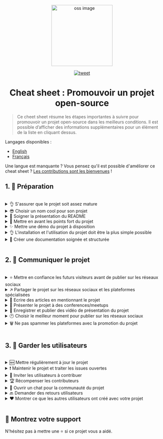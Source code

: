 <p align="center">
    <img alt="oss image" src="./imgs/zoss-logo.svg" height="200px" width="200px">
</p>

<p align="center">
  <a href="https://twitter.com/intent/tweet?text=How%20to%20promote%20your%20open-source%20projects%20@ZenikaOSS&url=https://github.com/zenika-open-source/open-source-promotion-cheat-sheet&hashtags=OpenSource,CheatSheet">
    <img alt="tweet" src="https://img.shields.io/twitter/url/https/twitter?label=Share%20on%20twitter&style=social" target="_blank" />
  </a>
</p>

<h1 align="center">Cheat sheet : Promouvoir un projet open-source</h1>

> Ce cheet sheet résume les étapes importantes à suivre pour promouvoir un projet open-source dans les meilleurs conditions. Il est possible d’afficher des informations supplémentaires pour un élément de la liste en cliquant dessus.

Langages disponibles :

- [English](./README.md)
- [Français](./README-fr.md)

Une langue est manquante ? Vous pensez qu'il est possible d'améliorer ce cheat sheet ? [Les contributions sont les bienvenues](./CONTRIBUTING.md) !

## 1. 🎢 Préparation

<br />

<details>
<summary>👌 S'assurer que le projet soit assez mature</summary>
<p>

> Assurez-vous que votre projet soit stable et possède un minimum de fonctionnalités intéressantes pour accrocher les visiteurs.

</p>
</details>

<details>
<summary>😎 Choisir un nom cool pour son projet</summary>
<p>

> Choisissez un nom que vos visiteurs pourront facilement retenir.

</p>
</details>

<details>
<summary>💅 Soigner la présentation du README</summary>
<p>

> Le README est la première choses que les visiteurs verront sur la page de votre projet. Travaillez la présentation pour qu'elle soit simple, jolie et agréable à lire. [Vous trouverez des exemples de README soignés ici.](https://github.com/matiassingers/awesome-readme)

</p>
</details>

<details>
<summary>💪 Mettre en avant les points fort du projet</summary>
<p>

> Identifiez les points forts de votre projet et mettez les en avant de manière à ce que ce soit la première chose que voient vos visiteurs.

</p>
</details>

<details>
<summary>✨ Mettre une démo du projet à disposition</summary>
<p>

> Vos visiteurs voudront comprendre rapidement à quel besoin répond votre projet et comment il fonctionne. Mettre une démo à disposition est un excellente moyen de satisfaire vos visiteurs. Le format de la démo peut être :
>
> - un GIF animé
> - un lien vers un démo en ligne

</p>
</details>

<details>
<summary>👌 L'installation et l'utilisation du projet doit être la plus simple possible</summary>
<p>

> Vous risquez de perdre des visiteurs si le projet n'est pas simple à installer/utiliser.

</p>
</details>

<details>
<summary>📘 Créer une documentation soignée et structurée</summary>
<p>

> Créer un bonne documentation est probablement l'étape la plus importante. Si votre documentation n'est pas longue, vous pouvez l'inclure directement dans votre README. Si celle-ci est volumineuse, le mieux sera de l'héberger sur un site différent. Certains projets open-source comme [vuepress](https://v1.vuepress.vuejs.org) permettent de créer rapidement une jolie documentation.

 </p>
</details>

<br />

## 2. 📢 Communiquer le projet

<br />

<details>
<summary>⭐ Mettre en confiance les futurs visiteurs avant de publier sur les réseaux sociaux</summary>
<p>

> La plupart des visiteurs regarderont le nombre de stars du projet avant de l'utiliser. Plus votre projet possède un nombre important stars, plus son indice de fiabilité sera élevé. N'hésitez pas à demander à vos proches, collègues et amis de vous aider à améliorer la crédibilité de votre projet en ajoutant une star.

</p>
</details>

<details>
<summary>↗️ Partager le projet sur les réseaux sociaux et les plateformes spécialisées</summary>
<p>

> Voici quelques plateformes sur lesquelles vous pourriez partager votre travail  :
>
> - [Twitter](https://twitter.com)
> - [Linkedin](https://www.linkedin.com/)
> - [Facebook](https://www.facebook.com/)
> - [Reddit](https://www.reddit.com/)
> - [Dev.to](https://dev.to/)
> - [Lobsters](https://lobste.rs/)
> - [Hacker News](https://news.ycombinator.com/)
> - [Product Hunt](https://www.producthunt.com/)
> - [Beta page](https://betapage.co/)
> - [Human Coders](https://news.humancoders.com/)

</p>
</details>

<details>
<summary>📃 Ecrire des articles en mentionnant le projet</summary>
<p>

> Écrivez des articles et citez votre projet. Le sujet de l'article peut être lié à la stack technique que vous avez utilisée, les problèmes que vous avez rencontré, etc. Postez sur les plateformes de publication :
>
> - [medium](https://medium.com/)
> - [dev.to](https://dev.to/)

</p>
</details>

<details>
<summary>🎤 Présenter le projet à des conferences/meetups</summary>
<p>

> La présentation de votre projet à des conférences et meetups est un excellent moyen d'améliorer sa visibilité.

</p>
</details>

<details>
<summary>🎥 Enregistrer et publier des vidéo de présentation du projet</summary>
<p>

> Enregistrez une vidéo n'est un exercice facile, cependant c'est l'un des moyens les plus efficaces pour rendre votre projet populaire.

</p>
</details>

<details>
<summary>🕐 Choisir le meilleur moment pour publier sur les réseaux sociaux</summary>
<p>

> Habituellement, le meilleur moment pour lancer une communication est en milieu de semaine. Ne faites pas de communication pendant les périodes de vacances ou le week-end.

</p>
</details>

<details>
<summary>🗑 Ne pas spammer les plateformes avec la promotion du projet</summary>
<p>

> Ne publiez pas deux fois sur la même plateforme. Votre communication pourra être considérée comme du spam et causer de la mauvaise publicité pour votre projet.

</p>
</details>

<br />

## 3. 🤝 Garder les utilisateurs

<br />

<details>
<summary>🆕 Mettre régulièrement à jour le projet</summary>
<p>

> Maintenez et améliorez votre projet en publiant de nouvelles versions. N'oubliez pas de générer les changelogs associés.

</p>
</details>

<details>
<summary>❗ Maintenir le projet et traiter les issues ouvertes</summary>
<p>

> Ne laissez pas les issues sans réponses. Soyez courtois et sympathique avec les personnes qui ont pris le temps d'ouvrir des issues. 😉

</p>
</details>

<details>
<summary>🙏 Inviter les utilisateurs à contribuer</summary>
<p>

> Un projet en bonne santé est un projet qui possède une communauté et des contributeurs. Montrez à vos utilisateurs que leur aide est la bienvenue en taggant certaines issues avec les labels `contribution welcome` ou `good first issue`. [Vous trouverez plus d'information sur les labels en cliquant ici.](https://help.github.com/en/articles/about-labels).

</p>
</details>

<details>
<summary>🏆 Récompenser les contributeurs</summary>
<p>

> Certains projets open-source comme [gatsby](https://github.com/gatsbyjs/gatsby) récompensent leurs contributeurs avec des goodies. Si vous n'en n'avez pas les moyens, faites une publication (sur twitter ou d'autres plateformes) qui mentionne la contribution et son auteur afin de le remercier (ex: [Post sur twitter](https://twitter.com/FranckAbgrall/status/1139470547492978688)). Vous pouvez aussi ouvrir une section `Contributors` sur votre README afin d'afficher publiquement votre gratitude envers vos contributeurs (ex: [Section contributeurs de vuepress](https://github.com/vuejs/vuepress#code-contributors)) ou encore les mettre en avant sur le site/la documentation de votre projet (ex: [Page de démo de Rythm.js](https://okazari.github.io/Rythm.js/))

</p>
</details>

<details>
<summary>💬 Ouvrir un chat pour la communauté du projet</summary>
<p>

> Les issues Github ne sont pas toujours la meilleure manière de communiquer avec vos utilisateurs. Si nécessaire, vous pouvez ouvrir un chat pour discuter avec eux :
>
> - [Discord](https://discordapp.com)
> - [Slack](https://slack.com)
> - [Gitter](https://gitter.im/)

</p>
</details>

<details>
<summary>🔙 Demander des retours utilisateurs</summary>
<p>

> Les retours des utilisateurs sont un excellent moyen d'améliorer votre projet. Vos utilisateurs ont probablement un tas d'idées qui pourraient rendre votre projet meilleur.
</p>

<br />
</details>

<details>
<summary>❤️ Montrer ce que les autres utilisateurs ont créé avec votre projet</summary>
<p>

> Les visiteurs accorderont plus facilement leur confiance si ils voient des cas concrets d'utilisation (ex: [vuepress gallery](https://vuepress.gallery/)).

</p>
</details>

<br />

## 🙏 Montrez votre support

N'hésitez pas à mettre une ⭐ si ce projet vous a aidé.
